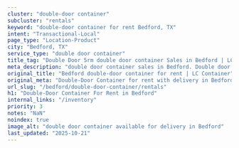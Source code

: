 ```yaml
---
cluster: "double-door container"
subcluster: "rentals"
keyword: "double-door container for rent Bedford, TX"
intent: "Transactional-Local"
page_type: "Location-Product"
city: "Bedford, TX"
service_type: "double door container"
title_tag: "Double Door 5rm double door container Sales in Bedford | LC Container"
meta_description: "double door container sales in Bedford. Double door containers for easy access. Fast delivery, competitive pricing. Serving double door container area. Quote ID: TO6. Call (214) 524-4168 for your free quote today."
original_title: "Bedford double-door container for rent | LC Container"
original_meta: "Double-Door Container for rent with delivery in Bedford, TX. LC Container — local Since 2003. Get pricing today."
url_slug: "/bedford/double-door-container/rentals"
h1: "Double-Door Container For Rent in Bedford"
internal_links: "/inventory"
priority: 3
notes: "NaN"
noindex: true
image_alt: "double door container available for delivery in Bedford"
last_updated: "2025-10-21"
---
```


<!-- TODO: Add unique city/inventory copy, images, and internal links here. -->
